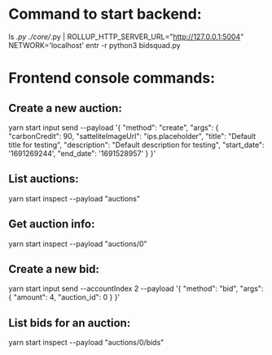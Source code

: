 # Command to start backend:
ls *.py ./core/*.py | ROLLUP_HTTP_SERVER_URL="http://127.0.0.1:5004" NETWORK='localhost' entr -r python3 bidsquad.py 

# Frontend console commands:

## Create a new auction:
yarn start input send --payload '{
    "method": "create",
    "args": {
        "carbonCredit": 90, 
        "satteliteImageUrl": "ips.placeholder",
        "title": "Default title for testing",
        "description": "Default description for testing",
        "start_date": '1691269244',
        "end_date": '1691528957'
    }
}'

## List auctions:
yarn start inspect --payload "auctions"

## Get auction info:
yarn start inspect --payload "auctions/0"

## Create a new bid:
yarn start input send --accountIndex 2 --payload '{    "method": "bid",
    "args": {
        "amount": 4,
        "auction_id": 0
    }
}'

## List bids for an auction:
yarn start inspect --payload "auctions/0/bids"